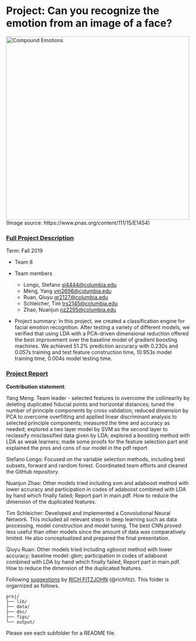 # Project: Can you recognize the emotion from an image of a face? 
<img src="figs/CE.jpg" alt="Compound Emotions" width="500"/>
(Image source: https://www.pnas.org/content/111/15/E1454)

### [Full Project Description](doc/project3_desc.md)

Term: Fall 2019

+ Team 8
+ Team members
	+ Longo, Stefano sl4444@columbia.edu
	+ Meng, Yang ym2696@columbia.edu
	+ Ruan, Qiuyu qr2127@columbia.edu
	+ Schleicher, Tim trs2145@columbia.edu
	+ Zhao, Nuanjun nz2295@columbia.edu

+ Project summary: In this project, we created a classification engine for facial emotion recognition. After testing a variety of different models, we verified that using LDA with a PCA-driven dimensional reduction offered the best improvement over the baseline model of gradient boosting machines. We achieved 51.2% prediction accuracy with 0.230s and 0.057s training and test feature construction time, 10.953s model training time, 0.004s model testing time.

### [Project Report](doc/main.pdf)
	
**Contribution statement**: 

Yang Meng: Team leader - selected features to overcome the collinearity by deleting duplicated fiducial points and horizontal distances; tuned the number of principle components by cross validation; reduced dimension by PCA to overcome overfitting and applied linear discriminant analysis to selected principle components; measured the time and accuracy as needed; explored a two layer model by SVM as the second layer to reclassify misclassified data given by LDA; explored a boosting method with LDA as weak learners; made some proofs for the feature selection part and explained the pros and cons of our model in the pdf report

Stefano Longo: Focused on the variable selection methods, including best subsets, forward and random forest. Coordinated team efforts and cleaned the GitHub repository.

Nuanjun Zhao: Other models tried including svm and adaboost method with lower accuracy and participation in codes of adaboost combined with LDA by hand which finally failed; Report part in main.pdf. How to reduce the dimension of the duplicated features.

Tim Schleicher: Developed and implemented a Convolutional Neural Network. This included all relevant steps in deep learning such as data processing, model construction and model tuning. The best CNN proved less useful than other models since the amount of data was comparatively limited. He also conceptualized and prepared the final presentation.

Qiuyu Ruan: Other models tried including xgboost method with lower accuracy; baseline model: gbm; participation in codes of adaboost combined with LDA by hand which finally failed; Report part in main.pdf. How to reduce the dimension of the duplicated features.


Following [suggestions](http://nicercode.github.io/blog/2013-04-05-projects/) by [RICH FITZJOHN](http://nicercode.github.io/about/#Team) (@richfitz). This folder is orgarnized as follows.

```
proj/
├── lib/
├── data/
├── doc/
├── figs/
└── output/
```

Please see each subfolder for a README file.
